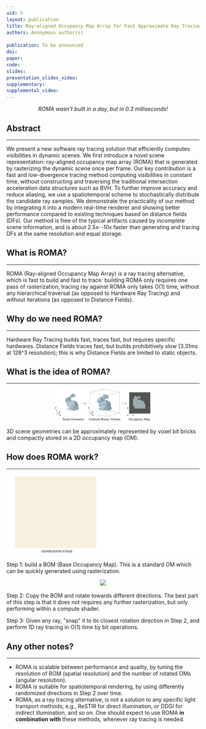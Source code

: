 ```yaml
---
uid: 5
layout: publication
title: Ray-aligned Occupancy Map Array for Fast Approximate Ray Tracing
authors: Anonymous author(s)

publication: To be announced
doi:
paper:
code:
slides:
presentation_slides_video:
supplementary:
supplemental_video:
---
```


<p style="text-align:center; font-style:italic;">ROMA wasn't built in a day, but in 0.3 milliseconds!</p>

## Abstract
---
We present a new software ray tracing solution that efficiently computes visibilities in dynamic scenes. We first introduce a novel scene representation: ray-aligned occupancy map array (ROMA) that is generated by rasterizing the dynamic scene once per frame. Our key contribution is a fast and low-divergence tracing method computing visibilities in constant time, without constructing and traversing the traditional intersection acceleration data structures such as BVH. To further improve accuracy and reduce aliasing, we use a spatiotemporal scheme to stochastically distribute the candidate ray samples. We demonstrate the practicality of our method by integrating it into a modern real-time renderer and showing better performance compared to existing techniques based on distance fields (DFs). Our method is free of the typical artifacts caused by incomplete scene information, and is about 2.5x--10x faster than generating and tracing DFs at the same resolution and equal storage.

## What is ROMA?
---
ROMA (Ray-aligned Occupancy Map Array) is a ray tracing alternative, which is fast to build and fast to trace: building ROMA only requires one pass of rasterization; tracing ray against ROMA only takes O(1) time, without any hierarchical traversal (as opposed to Hardware Ray Tracing) and without iterations (as opposed to Distance Fields).

## Why do we need ROMA?
---
Hardware Ray Tracing builds fast, traces fast, but requires specific hardwares. Distance Fields traces fast, but builds prohibitively slow (3.31ms at 128^3 resolution); this is why Distance Fields are limited to static objects.

## What is the idea of ROMA?
---
<div style="text-align:center;">
        <img src="/assets/images/pub/roma23_geom.png" style="max-width: 50%; height: auto;"/>
</div>

3D scene geometries can be approximately represented by voxel bit bricks and compactly stored in a 2D occupancy map (OM).


## How does ROMA work?
---
<div style="text-align:center;">
        <img src="/assets/images/pub/roma23_step1.gif" style="max-width: 100%; height: auto;"/>
</div>

Step 1: build a BOM (Base Occupancy Map). This is a standard OM which can be quickly generated using rasterization.

<div style="text-align:center;">
        <img src="/assets/images/pub/roma23_step2.gif" style="max-width: 100%; height: auto;"/>
</div>

Step 2: Copy the BOM and rotate towards different directions. The best part of this step is that it does not requires any further rasterization, but only performing within a compute shader.

Step 3: Given any ray, "snap" it to its closest rotation direction in Step 2, and perform 1D ray tracing in O(1) time by bit operations.

## Any other notes?
---
- ROMA is scalable between performance and quality, by tuning the resolution of BOM (spatial resolution) and the number of rotated OMs (angular resolution).
- ROMA is suitable for spatiotemporal rendering, by using differently randomized directions in Step 2 over time.
- ROMA, as a ray tracing alternative, is not a solution to any specific light transport methods, e.g., ReSTIR for direct illumination, or DDGI for indirect illumination, and so on. One should expect to use ROMA **in combination with** these methods, whenever ray tracing is needed.


<!-- ## Downloads -->

<!-- TBA. -->

<!-- [Paper (23MB)]({{page.paper}}){: .btn .btn--primary} -->
<!-- [Supplementary (22MB)]({{page.supplemental_video}}){: .btn .btn--primary} -->

<!-- ## Cite -->

<!-- ## Copyright Disclaimer -->

<!-- © The Author(s). This is the author’s version of the work. It is posted here for your personal use. Not forredistribution. The definitive Version of Record is available at <a href="{{page.doi}}">DOI</a>. -->
